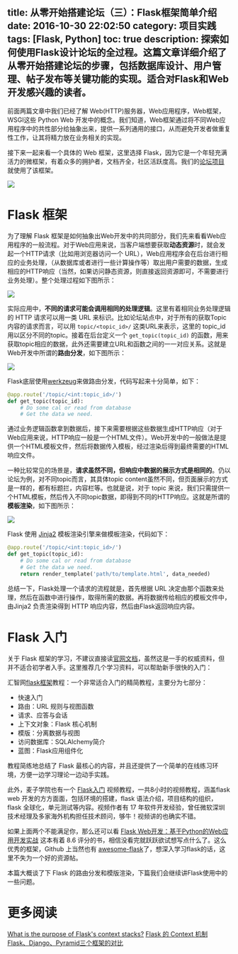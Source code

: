 title: 从零开始搭建论坛（三）：Flask框架简单介绍
date: 2016-10-30 22:02:50
category: 项目实践
tags: [Flask, Python]
toc: true
description: 探索如何使用Flask设计论坛的全过程。这篇文章详细介绍了从零开始搭建论坛的步骤，包括数据库设计、用户管理、帖子发布等关键功能的实现。适合对Flask和Web开发感兴趣的读者。
---

前面两篇文章中我们已经了解 Web(HTTP)服务器，Web应用程序，Web框架，WSGI这些 Python Web 开发中的概念。我们知道，Web框架通过将不同Web应用程序中的共性部分给抽象出来，提供一系列通用的接口，从而避免开发者做重复性工作，让其将精力放在业务相关的实现。

接下来一起来看一个具体的 Web 框架，这里选择 Flask，因为它是一个年轻充满活力的微框架，有着众多的拥护者，文档齐全，社区活跃度高。我们的[论坛项目](https://github.com/xuelangZF/NaHan) 就使用了该框架。

![][1]

<!--more-->

# Flask 框架

为了理解 Flask 框架是如何抽象出Web开发中的共同部分，我们先来看看Web应用程序的一般流程。对于Web应用来说，当客户端想要获取**动态资源**时，就会发起一个HTTP请求（比如用浏览器访问一个 URL），Web应用程序会在后台进行相应的业务处理，（从数据库或者进行一些计算操作等）取出用户需要的数据，生成相应的HTTP响应（当然，如果访问静态资源，则直接返回资源即可，不需要进行业务处理）。整个处理过程如下图所示：

![][2]

实际应用中，**不同的请求可能会调用相同的处理逻辑**。这里有着相同业务处理逻辑的 HTTP 请求可以用一类 URL 来标识。比如论坛站点中，对于所有的获取Topic内容的请求而言，可以用 `topic/<topic_id>/` 这类URL来表示，这里的 topic_id 用以区分不同的topic。接着在后台定义一个 `get_topic(topic_id)` 的函数，用来获取topic相应的数据，此外还需要建立URL和函数之间的一一对应关系。这就是Web开发中所谓的**路由分发**，如下图所示：

![][3]

Flask底层使用[werkzeug](https://github.com/pallets/werkzeug)来做路由分发，代码写起来十分简单，如下：

```python
@app.route('/topic/<int:topic_id>/')
def get_topic(topic_id):
    # Do some cal or read from database
    # Get the data we need.
```

通过业务逻辑函数拿到数据后，接下来需要根据这些数据生成HTTP响应（对于Web应用来说，HTTP响应一般是一个HTML文件）。Web开发中的一般做法是提供一个HTML模板文件，然后将数据传入模板，经过渲染后得到最终需要的HTML响应文件。

一种比较常见的场景是，**请求虽然不同，但响应中数据的展示方式是相同的**。仍以论坛为例，对不同topic而言，其具体topic content虽然不同，但页面展示的方式是一样的，都有标题拦，内容栏等。也就是说，对于 topic 来说，我们只需提供一个HTML模板，然后传入不同topic数据，即得到不同的HTTP响应。这就是所谓的**模板渲染**，如下图所示：

![][4]

Flask 使用 [Jinja2](https://github.com/pallets/jinja) 模板渲染引擎来做模板渲染，代码如下：

```python
@app.route('/topic/<int:topic_id>/')
def get_topic(topic_id):
    # Do some cal or read from database
    # Get the data we need.
    return render_template('path/to/template.html', data_needed)
```

总结一下，Flask处理一个请求的流程就是，首先根据 URL 决定由那个函数来处理，然后在函数中进行操作，取得所需的数据。再将数据传给相应的模板文件中，由Jinja2 负责渲染得到 HTTP 响应内容，然后由Flask返回响应内容。

# Flask 入门

关于 Flask 框架的学习，不建议直接读[官网文档](http://flask.pocoo.org/docs/0.11/)，虽然这是一手的权威资料，但并不适合初学者入手。这里推荐几个学习资料，可以帮助新手很快的入门：

汇智网[flask框架](http://www.hubwiz.com/course/562427361bc20c980538e26f/)教程：一个非常适合入门的精简教程，主要分为七部分：

* 快速入门
* 路由：URL 规则与视图函数
* 请求、应答与会话
* 上下文对象：Flask 核心机制
* 模版：分离数据与视图
* 访问数据库：SQLAlchemy简介
* 蓝图：Flask应用组件化

教程简练地总结了 Flask 最核心的内容，并且还提供了一个简单的在线练习环境，方便一边学习理论一边动手实践。

此外，麦子学院也有一个 [Flask入门](http://www.maiziedu.com/course/313/) 视频教程，一共8小时的视频教程，涵盖flask web 开发的方方面面，包括环境的搭建，flask 语法介绍，项目结构的组织，flask 全球化，单元测试等内容。视频作者有 17 年软件开发经验，曾任微软深圳技术经理及多家海外机构担任技术顾问，够牛！视频讲的也确实不错。

如果上面两个不能满足你，那么还可以看 [Flask Web开发：基于Python的Web应用开发实战](https://book.douban.com/subject/26274202/) 这本有着 8.6 评分的书，相信没看完就跃跃欲试想写点什么了。这么优秀的框架，Github 上当然也有 [awesome-flask](https://github.com/humiaozuzu/awesome-flask)了，想深入学习flask的话，这里不失为一个好的资源帖。

本篇大概谈了下 Flask 的路由分发和模版渲染，下篇我们会继续讲Flask使用中的一些问题。

# 更多阅读

[What is the purpose of Flask's context stacks?](http://stackoverflow.com/questions/20036520/what-is-the-purpose-of-flasks-context-stacks)
[Flask 的 Context 机制](https://blog.tonyseek.com/post/the-context-mechanism-of-flask/)
[Flask、Django、Pyramid三个框架的对比](http://python.jobbole.com/81396/)

[1]: https://slefboot-1251736664.cos.ap-beijing.myqcloud.com/20161030_forum_design_flask_1.png
[2]: https://slefboot-1251736664.cos.ap-beijing.myqcloud.com/20161030_forum_design_flask_2.png
[3]: https://slefboot-1251736664.cos.ap-beijing.myqcloud.com/20161030_forum_design_flask_3.png
[4]: https://slefboot-1251736664.cos.ap-beijing.myqcloud.com/20161030_forum_design_flask_4.png


